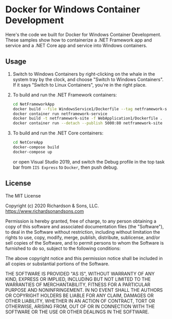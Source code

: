 Docker for Windows Container Development
========================================

Here's the code we built for Docker for Windows Container Development.  These samples show how to containerize a .NET Framework app and service and a .NET Core app and service into Windows containers.

Usage
-----

1. Switch to Windows Containers by right-clicking on the whale in the system tray by the clock, and choose "Switch to Windows Containers".  If it says "Switch to Linux Containers", you're in the right place.

2. To build and run the .NET Framework containers:

   ```bash
   cd NetFrameworkApp
   docker build --file WindowsService1/Dockerfile --tag netframework-service  .
   docker container run netframework-service
   docker build -t netframework-site -f WebApplication1/Dockerfile .
   docker container run --detach --publish 5000:80 netframework-site
   ```

3. To build and run the .NET Core containers:

   ```bash
   cd NetCoreApp
   docker-compose build
   docker-compose up
   ```

   or open Visual Studio 2019, and switch the Debug profile in the top task bar from `IIS Express` to `Docker`, then push debug.


License
-------
The MIT License

Copyright (c) 2020 Richardson & Sons, LLC. https://www.richardsonandsons.com

Permission is hereby granted, free of charge, to any person obtaining a copy
of this software and associated documentation files (the "Software"), to deal
in the Software without restriction, including without limitation the rights
to use, copy, modify, merge, publish, distribute, sublicense, and/or sell
copies of the Software, and to permit persons to whom the Software is
furnished to do so, subject to the following conditions:

The above copyright notice and this permission notice shall be included in
all copies or substantial portions of the Software.

THE SOFTWARE IS PROVIDED "AS IS", WITHOUT WARRANTY OF ANY KIND, EXPRESS OR
IMPLIED, INCLUDING BUT NOT LIMITED TO THE WARRANTIES OF MERCHANTABILITY,
FITNESS FOR A PARTICULAR PURPOSE AND NONINFRINGEMENT. IN NO EVENT SHALL THE
AUTHORS OR COPYRIGHT HOLDERS BE LIABLE FOR ANY CLAIM, DAMAGES OR OTHER
LIABILITY, WHETHER IN AN ACTION OF CONTRACT, TORT OR OTHERWISE, ARISING FROM,
OUT OF OR IN CONNECTION WITH THE SOFTWARE OR THE USE OR OTHER DEALINGS IN
THE SOFTWARE.